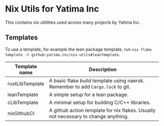 # Nix Utils for Yatima Inc

This contains nix utillities used across many projects by Yatima Inc.

## Templates

To use a template, for example the lean package template, run `nix flake template -t github:yatima-inc/nix-utils#leanTemplate`.

| Template name       | Description                                                                        |
|---------------------|------------------------------------------------------------------------------------|
| rustLibTemplate     | A basic flake build template using naersk. Remember to add `Cargo.lock` to git.    |
| leanTemplate        | A simple setup for a lean package.                                                 |
| cLibTemplate        | A minimal setup for building C/C++ libraries.                                      |
| nixGithubCI         | A github action template for nix flakes. Usually not necessary to change anything. |
